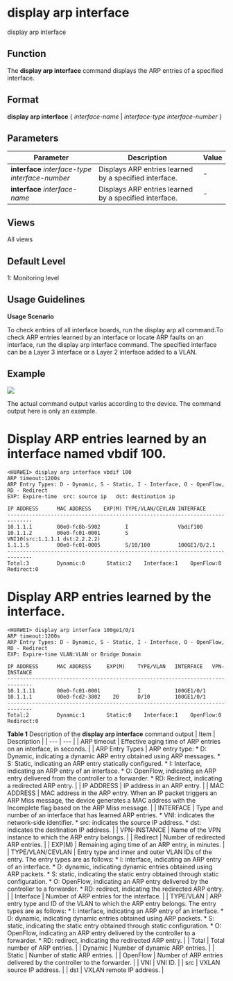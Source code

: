 display arp interface
=====================

display arp interface

Function
--------



The **display arp interface** command displays the ARP entries of a specified interface.




Format
------

**display arp interface** { *interface-name* | *interface-type* *interface-number* }


Parameters
----------

| Parameter | Description | Value |
| --- | --- | --- |
| **interface** *interface-type* *interface-number* | Displays ARP entries learned by a specified interface. | - |
| **interface** *interface-name* | Displays ARP entries learned by a specified interface. | - |



Views
-----

All views


Default Level
-------------

1: Monitoring level


Usage Guidelines
----------------

**Usage Scenario**



To check entries of all interface boards, run the display arp all command.To check ARP entries learned by an interface or locate ARP faults on an interface, run the display arp interface command. The specified interface can be a Layer 3 interface or a Layer 2 interface added to a VLAN.




Example
-------

![](../public_sys-resources/note_3.0-en-us.png) 

The actual command output varies according to the device. The command output here is only an example.


# Display ARP entries learned by an interface named vbdif 100.
```
<HUAWEI> display arp interface vbdif 100
ARP timeout:1200s
ARP Entry Types: D - Dynamic, S - Static, I - Interface, O - OpenFlow, RD - Redirect
EXP: Expire-time  src: source ip   dst: destination ip

IP ADDRESS      MAC ADDRESS    EXP(M) TYPE/VLAN/CEVLAN INTERFACE
------------------------------------------------------------------------------
10.1.1.1        00e0-fc8b-5902        I                Vbdif100        
10.1.1.2        00e0-fc01-0001        S                VNI10(src:1.1.1.1 dst:2.2.2.2)  
1.1.1.5         00e0-fc01-0005        S/10/100         100GE1/0/2.1       
------------------------------------------------------------------------------
Total:3         Dynamic:0       Static:2    Interface:1    OpenFlow:0
Redirect:0

```

# Display ARP entries learned by the interface.
```
<HUAWEI> display arp interface 100ge1/0/1
ARP timeout:1200s
ARP Entry Types: D - Dynamic, S - Static, I - Interface, O - OpenFlow, RD - Redirect
EXP: Expire-time VLAN:VLAN or Bridge Domain

IP ADDRESS      MAC ADDRESS     EXP(M)    TYPE/VLAN   INTERFACE   VPN-INSTANCE
------------------------------------------------------------------------------
10.1.1.11       00e0-fc01-0001            I           100GE1/0/1  
10.1.1.1        00e0-fcd2-3802    20      D/10        100GE1/0/1  
------------------------------------------------------------------------------
Total:2         Dynamic:1       Static:0    Interface:1    OpenFlow:0
Redirect:0

```

**Table 1** Description of the **display arp interface** command output
| Item | Description |
| --- | --- |
| ARP timeout | Effective aging time of ARP entries on an interface, in seconds. |
| ARP Entry Types | ARP entry type:   * D: Dynamic, indicating a dynamic ARP entry obtained using ARP messages. * S: Static, indicating an ARP entry statically configured. * I: Interface, indicating an ARP entry of an interface. * O: OpenFlow, indicating an ARP entry delivered from the controller to a forwarder. * RD: Redirect, indicating a redirected ARP entry. |
| IP ADDRESS | IP address in an ARP entry. |
| MAC ADDRESS | MAC address in the ARP entry. When an IP packet triggers an ARP Miss message, the device generates a MAC address with the Incomplete flag based on the ARP Miss message. |
| INTERFACE | Type and number of an interface that has learned ARP entries.   * VNI: indicates the network-side identifier. * src: indicates the source IP address. * dst: indicates the destination IP address. |
| VPN-INSTANCE | Name of the VPN instance to which the ARP entry belongs. |
| Redirect | Number of redirected ARP entries. |
| EXP(M) | Remaining aging time of an ARP entry, in minutes. |
| TYPE/VLAN/CEVLAN | Entry type and inner and outer VLAN IDs of the entry. The entry types are as follows:   * I: interface, indicating an ARP entry of an interface. * D: dynamic, indicating dynamic entries obtained using ARP packets. * S: static, indicating the static entry obtained through static configuration. * O: OpenFlow, indicating an ARP entry delivered by the controller to a forwarder. * RD: redirect, indicating the redirected ARP entry. |
| Interface | Number of ARP entries for the interface. |
| TYPE/VLAN | ARP entry type and ID of the VLAN to which the ARP entry belongs. The entry types are as follows:   * I: interface, indicating an ARP entry of an interface. * D: dynamic, indicating dynamic entries obtained using ARP packets. * S: static, indicating the static entry obtained through static configuration. * O: OpenFlow, indicating an ARP entry delivered by the controller to a forwarder. * RD: redirect, indicating the redirected ARP entry. |
| Total | Total number of ARP entries. |
| Dynamic | Number of dynamic ARP entries. |
| Static | Number of static ARP entries. |
| OpenFlow | Number of ARP entries delivered by the controller to the forwarder. |
| VNI | VNI ID. |
| src | VXLAN source IP address. |
| dst | VXLAN remote IP address. |